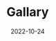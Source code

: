 ---
title: Gallary
date: 2022-10-24

type: landing

sections:
  - block: markdown
    content:
      title: Gallary
      text: |-
        ![image](2022_sept.JPG)
        ![image](2021_autumn.jpeg)
        ![image](football.jpeg)
        ![image](2021_may.jpeg)
    # design:
    #   columns: '1'
    #   background:
    #     image: 
    #       filename: contact.jpg
    #       filters:
    #         brightness: 1
    #       parallax: false
    #       position: center
    #       size: cover
    #       text_color_light: true
    #   spacing:
    #     padding: ['20px', '0', '20px', '0']
    #   css_class: fullscreen
---